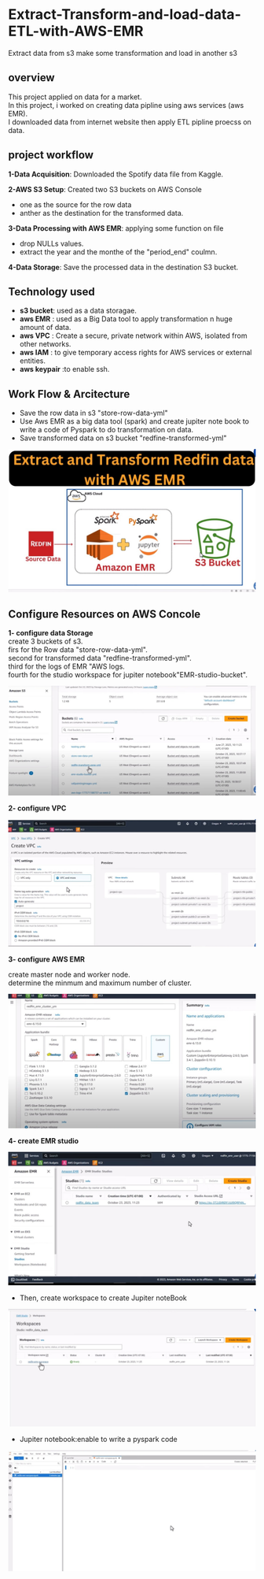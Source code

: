# Extract-Transform-and-load-data-ETL-with-AWS-EMR
Extract data from s3 make some transformation and load in another s3
## overview

This project applied on data for a market.  
In this project, i worked on creating data pipline using aws services (aws EMR).   
I downloaded data from internet website then apply ETL pipline proecss on data. 

## project workflow

**1-Data Acquisition**: Downloaded the Spotify data file from Kaggle.

**2-AWS S3 Setup**: Created two S3 buckets on AWS Console  
* one as the source for the row data
* anther as the destination for the transformed data.  

**3-Data Processing with AWS EMR**: applying some function on file   
* drop NULLs values.
* extract the year and the monthe of the "period_end" coulmn.

**4-Data Storage**: Save the processed data in the destination S3 bucket.

## Technology used 

* **s3 bucket**: used as a data storagae.  
* **aws EMR** : used as a Big Data tool to apply transformation n huge amount of data.
* **aws VPC** : Create a secure, private network within AWS, isolated from other networks.
* **aws IAM** : to give temporary access rights for AWS services or external entities.
* **aws keypair** :to enable ssh.   

## Work Flow & Arcitecture
* Save the row data in s3 "store-row-data-yml"
* Use Aws EMR as a big data tool (spark) and create jupiter note book to write a code of Pyspark to do transformation on data.
* Save transformed data on s3 bucket "redfine-transformed-yml"
  
<img src="https://github.com/mohamedabodonia/Extract-Transform-and-load-data-ETL-with-AWS-EMR/blob/main/architecture.jpeg?raw=true">

## Configure Resources on AWS Concole
**1- configure data Storage**  
create 3  buckets of s3.    
firs for the Row data "store-row-data-yml".  
second for transformed data "redfine-transformed-yml".   
third for the logs of EMR "AWS logs.  
fourth for the studio workspace for jupiter notebook"EMR-studio-bucket". 

<img src="https://github.com/mohamedabodonia/Extract-Transform-and-load-data-ETL-with-AWS-EMR/blob/main/s3%20bucket.jpeg?raw=true">


**2- configure VPC**

<img src="https://github.com/mohamedabodonia/Extract-Transform-and-load-data-ETL-with-AWS-EMR/blob/main/VPC.jpeg?raw=true">


**3- configure AWS EMR**

create master node and worker node.  
determine the minmum and maximum number of cluster.  



<img src="https://github.com/mohamedabodonia/Extract-Transform-and-load-data-ETL-with-AWS-EMR/blob/main/EMR.jpeg?raw=true">


**4- create EMR studio**


<img src="https://github.com/mohamedabodonia/Extract-Transform-and-load-data-ETL-with-AWS-EMR/blob/main/EMR%20studio.jpeg?raw=true">


* Then, create workspace to create Jupiter noteBook

<img src="https://github.com/mohamedabodonia/Extract-Transform-and-load-data-ETL-with-AWS-EMR/blob/main/workspace.jpeg?raw=true">

* Jupiter notebook:enable to write a pyspark code

<img src="https://github.com/mohamedabodonia/Extract-Transform-and-load-data-ETL-with-AWS-EMR/blob/main/jupiter%20notebook.jpeg?raw=true">




